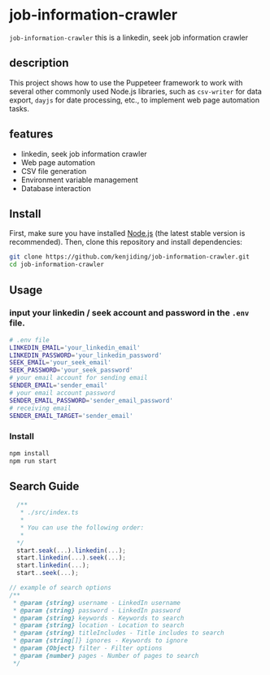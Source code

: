 
# job-information-crawler

`job-information-crawler` this is a linkedin, seek job information crawler

## description

This project shows how to use the Puppeteer framework to work with several other commonly used Node.js libraries, such as `csv-writer` for data export, `dayjs` for date processing, etc., to implement web page automation tasks.

## features

- linkedin, seek job information crawler
- Web page automation
- CSV file generation
- Environment variable management
- Database interaction

## Install

First, make sure you have installed [Node.js](https://nodejs.org/) (the latest stable version is recommended). Then, clone this repository and install dependencies:

```bash
git clone https://github.com/kenjiding/job-information-crawler.git
cd job-information-crawler
```

## Usage

### input your linkedin / seek account and password in the `.env` file.
```bash
# .env file
LINKEDIN_EMAIL='your_linkedin_email'
LINKEDIN_PASSWORD='your_linkedin_password'
SEEK_EMAIL='your_seek_email'
SEEK_PASSWORD='your_seek_password'
# your email account for sending email
SENDER_EMAIL='sender_email'
# your email account password
SENDER_EMAIL_PASSWORD='sender_email_password'
# receiving email
SENDER_EMAIL_TARGET='sender_email'
```

### Install
```bash
npm install
npm run start
```

## Search Guide

```javascript
  /**
   * ./src/index.ts
   * 
   * You can use the following order:
   *
  */
  start.seak(...).linkedin(...);
  start.linkedin(...).seek(...);
  start.linkedin(...);
  start..seek(...);
```

```javascript
// example of search options
/**
 * @param {string} username - LinkedIn username
 * @param {string} password - LinkedIn password
 * @param {string} keywords - Keywords to search
 * @param {string} location - Location to search
 * @param {string} titleIncludes - Title includes to search
 * @param {string[]} ignores - Keywords to ignore
 * @param {Object} filter - Filter options
 * @param {number} pages - Number of pages to search
 */

```
